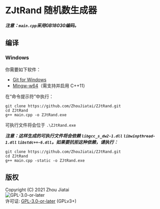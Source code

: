 # ZJtRand 随机数生成器

***注意：`main.cpp`采用GB18030编码。***

## 编译

### Windows

你需要如下软件：
* [Git for Windows](https://gitforwindows.org/)  
* [Mingw-w64](http://www.mingw-w64.org/doku.php)（需支持并启用 C++11）  

在“命令提示符”中执行：

    git clone https://github.com/ZhouJiatai/ZJtRand.git
    cd ZJtRand
    g++ main.cpp -o ZJtRand.exe

可执行文件将会位于 `.\ZJtRand.exe`

***注意：这样生成的可执行文件将会依赖 `libgcc_s_dw2-1.dll` `libwinpthread-1.dll` `libstdc++-6.dll`。如果要抗拒这种依赖，请执行：***

    git clone https://github.com/ZhouJiatai/ZJtRand.git
    cd ZJtRand
    g++ main.cpp -static -o ZJtRand.exe

## 版权

Copyright (C) 2021 Zhou Jiatai  
![GPL-3.0-or-later](http://www.gnu.org/graphics/gplv3-or-later-sm.png)  
许可证: [GPL-3.0-or-later](https://github.com/ZhouJiatai/ZJtRand/blob/main/COPYING.txt) (GPLv3+)
